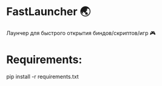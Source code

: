 # FastLauncher 🌏

Лаунчер для быстрого открытия биндов/скриптов/игр 🎮

# Requirements:

pip install -r requirements.txt